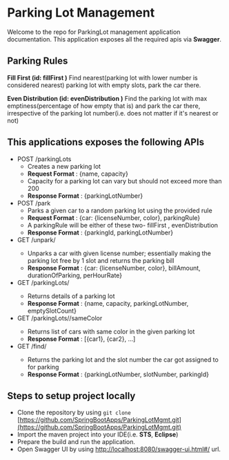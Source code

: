 # Parking Lot Management
Welcome to the repo for ParkingLot management application documentation. This application exposes all the required apis via **Swagger**.

## Parking Rules
**Fill First (id: fillFirst )** Find nearest(parking lot with lower number is considered nearest) parking lot
with empty slots, park the car there.

**Even Distribution (id: evenDistribution )** Find the parking lot with max emptiness(percentage of how
empty that is) and park the car there, irrespective of the parking lot number(i.e. does not matter if it's
nearest or not)

## This applications exposes the following APIs
 * POST /parkingLots
    - Creates a new parking lot
    - **Request Format** : {name, capacity}
    - Capacity for a parking lot can vary but should not exceed more than 200
    - **Response Format** : {parkingLotNumber}
 * POST /park
    - Parks a given car to a random parking lot using the provided rule
    - **Request Format** : {car: {licenseNumber, color}, parkingRule}
    - A parkingRule will be either of these two- fillFirst , evenDistribution
    - **Response Format** : {parkingId, parkingLotNumber}
 * GET /unpark/<licenseNumber>
    - Unparks a car with given license number; essentially making the parking lot free by 1 slot and returns the parking bill
    - **Response Format** : {car: {licenseNumber, color}, billAmount, durationOfParking, perHourRate}
 * GET /parkingLots/<parkingLotNumber>
    - Returns details of a parking lot
    - **Response Format** : {name, capacity, parkingLotNumber, emptySlotCount}
 * GET /parkingLots/<parkingLotNumber>/sameColor
    - Returns list of cars with same color in the given parking lot
    - **Response Format** : [{car1}, {car2}, ...]
 * GET /find/<carLicenseNumber>
    - Returns the parking lot and the slot number the car got assigned to for parking
    - **Response Format** : {parkingLotNumber, slotNumber, parkingId}
  
  ## Steps to setup project locally
  * Clone the repository by using `git clone `[https://github.com/SpringBootApps/ParkingLotMgmt.git](https://github.com/SpringBootApps/ParkingLotMgmt.git)  
  * Import the maven project into your IDE(i.e. **STS**, **Eclipse**)
  * Prepare the build and run the application. 
  * Open Swagger UI by using [http://localhost:8080/swagger-ui.html#/](http://localhost:8080/swagger-ui.html#/) url.

